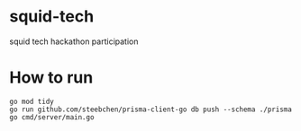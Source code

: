 # squid-tech
squid tech hackathon participation

# How to run
```
go mod tidy
go run github.com/steebchen/prisma-client-go db push --schema ./prisma
go cmd/server/main.go
```